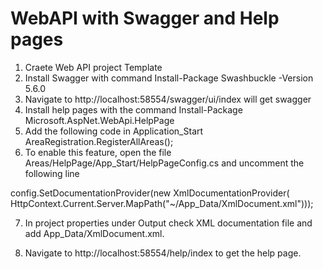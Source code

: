 # WebAPI with Swagger and Help pages

1. Craete Web API project Template
2. Install Swagger with command Install-Package Swashbuckle -Version 5.6.0
3. Navigate to http://localhost:58554/swagger/ui/index will get swagger
4. Install help pages with the command Install-Package Microsoft.AspNet.WebApi.HelpPage
5. Add the following code in Application_Start
    AreaRegistration.RegisterAllAreas();
6. To enable this feature, open the file Areas/HelpPage/App_Start/HelpPageConfig.cs and uncomment the following line

config.SetDocumentationProvider(new XmlDocumentationProvider(
    HttpContext.Current.Server.MapPath("~/App_Data/XmlDocument.xml")));

7. In project properties under Output check XML documentation file and add App_Data/XmlDocument.xml.

8. Navigate to http://localhost:58554/help/index to get the help page.


